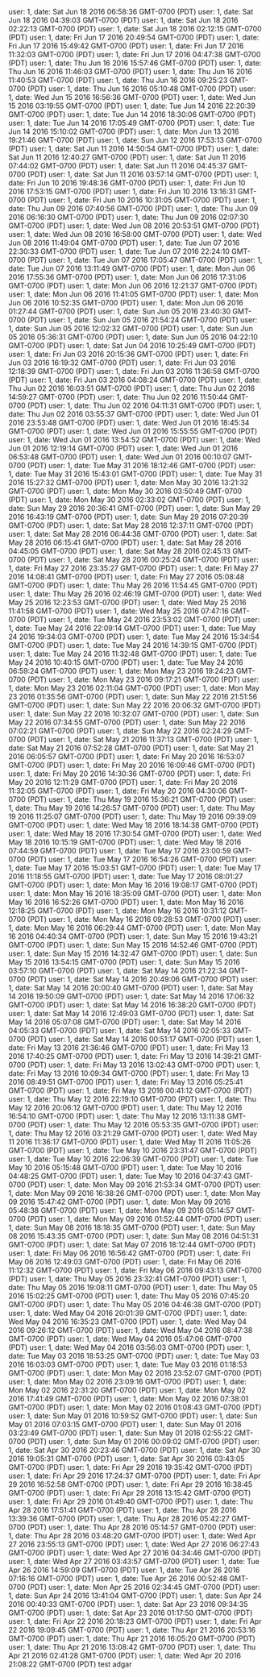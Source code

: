 user: 1, date: Sat Jun 18 2016 06:58:36 GMT-0700 (PDT)
user: 1, date: Sat Jun 18 2016 04:39:03 GMT-0700 (PDT)
user: 1, date: Sat Jun 18 2016 02:22:13 GMT-0700 (PDT)
user: 1, date: Sat Jun 18 2016 02:12:15 GMT-0700 (PDT)
user: 1, date: Fri Jun 17 2016 20:49:54 GMT-0700 (PDT)
user: 1, date: Fri Jun 17 2016 15:49:42 GMT-0700 (PDT)
user: 1, date: Fri Jun 17 2016 11:32:03 GMT-0700 (PDT)
user: 1, date: Fri Jun 17 2016 04:47:38 GMT-0700 (PDT)
user: 1, date: Thu Jun 16 2016 15:57:46 GMT-0700 (PDT)
user: 1, date: Thu Jun 16 2016 11:46:03 GMT-0700 (PDT)
user: 1, date: Thu Jun 16 2016 11:40:53 GMT-0700 (PDT)
user: 1, date: Thu Jun 16 2016 09:25:23 GMT-0700 (PDT)
user: 1, date: Thu Jun 16 2016 05:10:48 GMT-0700 (PDT)
user: 1, date: Wed Jun 15 2016 16:56:36 GMT-0700 (PDT)
user: 1, date: Wed Jun 15 2016 03:19:55 GMT-0700 (PDT)
user: 1, date: Tue Jun 14 2016 22:20:39 GMT-0700 (PDT)
user: 1, date: Tue Jun 14 2016 18:30:06 GMT-0700 (PDT)
user: 1, date: Tue Jun 14 2016 17:05:49 GMT-0700 (PDT)
user: 1, date: Tue Jun 14 2016 15:10:02 GMT-0700 (PDT)
user: 1, date: Mon Jun 13 2016 19:21:46 GMT-0700 (PDT)
user: 1, date: Sun Jun 12 2016 17:53:13 GMT-0700 (PDT)
user: 1, date: Sat Jun 11 2016 14:50:54 GMT-0700 (PDT)
user: 1, date: Sat Jun 11 2016 12:40:27 GMT-0700 (PDT)
user: 1, date: Sat Jun 11 2016 07:44:02 GMT-0700 (PDT)
user: 1, date: Sat Jun 11 2016 04:45:37 GMT-0700 (PDT)
user: 1, date: Sat Jun 11 2016 03:57:14 GMT-0700 (PDT)
user: 1, date: Fri Jun 10 2016 19:48:36 GMT-0700 (PDT)
user: 1, date: Fri Jun 10 2016 17:53:15 GMT-0700 (PDT)
user: 1, date: Fri Jun 10 2016 13:16:31 GMT-0700 (PDT)
user: 1, date: Fri Jun 10 2016 10:31:05 GMT-0700 (PDT)
user: 1, date: Thu Jun 09 2016 07:40:56 GMT-0700 (PDT)
user: 1, date: Thu Jun 09 2016 06:16:30 GMT-0700 (PDT)
user: 1, date: Thu Jun 09 2016 02:07:30 GMT-0700 (PDT)
user: 1, date: Wed Jun 08 2016 20:53:51 GMT-0700 (PDT)
user: 1, date: Wed Jun 08 2016 16:58:00 GMT-0700 (PDT)
user: 1, date: Wed Jun 08 2016 11:49:04 GMT-0700 (PDT)
user: 1, date: Tue Jun 07 2016 22:30:33 GMT-0700 (PDT)
user: 1, date: Tue Jun 07 2016 22:24:10 GMT-0700 (PDT)
user: 1, date: Tue Jun 07 2016 17:05:47 GMT-0700 (PDT)
user: 1, date: Tue Jun 07 2016 13:11:49 GMT-0700 (PDT)
user: 1, date: Mon Jun 06 2016 17:55:36 GMT-0700 (PDT)
user: 1, date: Mon Jun 06 2016 17:31:06 GMT-0700 (PDT)
user: 1, date: Mon Jun 06 2016 12:21:37 GMT-0700 (PDT)
user: 1, date: Mon Jun 06 2016 11:41:05 GMT-0700 (PDT)
user: 1, date: Mon Jun 06 2016 10:52:35 GMT-0700 (PDT)
user: 1, date: Mon Jun 06 2016 01:27:44 GMT-0700 (PDT)
user: 1, date: Sun Jun 05 2016 23:40:30 GMT-0700 (PDT)
user: 1, date: Sun Jun 05 2016 21:54:24 GMT-0700 (PDT)
user: 1, date: Sun Jun 05 2016 12:02:32 GMT-0700 (PDT)
user: 1, date: Sun Jun 05 2016 05:36:31 GMT-0700 (PDT)
user: 1, date: Sun Jun 05 2016 04:22:10 GMT-0700 (PDT)
user: 1, date: Sat Jun 04 2016 10:25:49 GMT-0700 (PDT)
user: 1, date: Fri Jun 03 2016 20:15:36 GMT-0700 (PDT)
user: 1, date: Fri Jun 03 2016 16:19:32 GMT-0700 (PDT)
user: 1, date: Fri Jun 03 2016 12:18:39 GMT-0700 (PDT)
user: 1, date: Fri Jun 03 2016 11:36:58 GMT-0700 (PDT)
user: 1, date: Fri Jun 03 2016 04:08:24 GMT-0700 (PDT)
user: 1, date: Thu Jun 02 2016 16:03:51 GMT-0700 (PDT)
user: 1, date: Thu Jun 02 2016 14:59:27 GMT-0700 (PDT)
user: 1, date: Thu Jun 02 2016 11:50:44 GMT-0700 (PDT)
user: 1, date: Thu Jun 02 2016 04:11:31 GMT-0700 (PDT)
user: 1, date: Thu Jun 02 2016 03:55:37 GMT-0700 (PDT)
user: 1, date: Wed Jun 01 2016 23:53:48 GMT-0700 (PDT)
user: 1, date: Wed Jun 01 2016 18:45:34 GMT-0700 (PDT)
user: 1, date: Wed Jun 01 2016 15:55:55 GMT-0700 (PDT)
user: 1, date: Wed Jun 01 2016 13:54:52 GMT-0700 (PDT)
user: 1, date: Wed Jun 01 2016 12:19:14 GMT-0700 (PDT)
user: 1, date: Wed Jun 01 2016 06:53:48 GMT-0700 (PDT)
user: 1, date: Wed Jun 01 2016 00:10:07 GMT-0700 (PDT)
user: 1, date: Tue May 31 2016 18:12:46 GMT-0700 (PDT)
user: 1, date: Tue May 31 2016 15:43:01 GMT-0700 (PDT)
user: 1, date: Tue May 31 2016 15:27:32 GMT-0700 (PDT)
user: 1, date: Mon May 30 2016 13:21:32 GMT-0700 (PDT)
user: 1, date: Mon May 30 2016 03:50:49 GMT-0700 (PDT)
user: 1, date: Mon May 30 2016 02:33:02 GMT-0700 (PDT)
user: 1, date: Sun May 29 2016 20:36:41 GMT-0700 (PDT)
user: 1, date: Sun May 29 2016 16:43:19 GMT-0700 (PDT)
user: 1, date: Sun May 29 2016 07:20:39 GMT-0700 (PDT)
user: 1, date: Sat May 28 2016 12:37:11 GMT-0700 (PDT)
user: 1, date: Sat May 28 2016 06:44:38 GMT-0700 (PDT)
user: 1, date: Sat May 28 2016 06:15:41 GMT-0700 (PDT)
user: 1, date: Sat May 28 2016 04:45:05 GMT-0700 (PDT)
user: 1, date: Sat May 28 2016 02:45:13 GMT-0700 (PDT)
user: 1, date: Sat May 28 2016 00:25:24 GMT-0700 (PDT)
user: 1, date: Fri May 27 2016 23:35:27 GMT-0700 (PDT)
user: 1, date: Fri May 27 2016 14:08:41 GMT-0700 (PDT)
user: 1, date: Fri May 27 2016 05:08:48 GMT-0700 (PDT)
user: 1, date: Thu May 26 2016 11:54:45 GMT-0700 (PDT)
user: 1, date: Thu May 26 2016 02:46:19 GMT-0700 (PDT)
user: 1, date: Wed May 25 2016 12:23:53 GMT-0700 (PDT)
user: 1, date: Wed May 25 2016 11:41:58 GMT-0700 (PDT)
user: 1, date: Wed May 25 2016 07:47:16 GMT-0700 (PDT)
user: 1, date: Tue May 24 2016 23:53:02 GMT-0700 (PDT)
user: 1, date: Tue May 24 2016 22:09:14 GMT-0700 (PDT)
user: 1, date: Tue May 24 2016 19:34:03 GMT-0700 (PDT)
user: 1, date: Tue May 24 2016 15:34:54 GMT-0700 (PDT)
user: 1, date: Tue May 24 2016 14:39:15 GMT-0700 (PDT)
user: 1, date: Tue May 24 2016 11:32:48 GMT-0700 (PDT)
user: 1, date: Tue May 24 2016 10:40:15 GMT-0700 (PDT)
user: 1, date: Tue May 24 2016 06:59:24 GMT-0700 (PDT)
user: 1, date: Mon May 23 2016 19:24:23 GMT-0700 (PDT)
user: 1, date: Mon May 23 2016 09:17:21 GMT-0700 (PDT)
user: 1, date: Mon May 23 2016 02:11:04 GMT-0700 (PDT)
user: 1, date: Mon May 23 2016 01:35:56 GMT-0700 (PDT)
user: 1, date: Sun May 22 2016 21:51:56 GMT-0700 (PDT)
user: 1, date: Sun May 22 2016 20:06:32 GMT-0700 (PDT)
user: 1, date: Sun May 22 2016 10:32:07 GMT-0700 (PDT)
user: 1, date: Sun May 22 2016 07:34:55 GMT-0700 (PDT)
user: 1, date: Sun May 22 2016 07:02:21 GMT-0700 (PDT)
user: 1, date: Sun May 22 2016 02:24:29 GMT-0700 (PDT)
user: 1, date: Sat May 21 2016 11:37:13 GMT-0700 (PDT)
user: 1, date: Sat May 21 2016 07:52:28 GMT-0700 (PDT)
user: 1, date: Sat May 21 2016 06:05:57 GMT-0700 (PDT)
user: 1, date: Fri May 20 2016 16:53:07 GMT-0700 (PDT)
user: 1, date: Fri May 20 2016 16:09:46 GMT-0700 (PDT)
user: 1, date: Fri May 20 2016 14:30:36 GMT-0700 (PDT)
user: 1, date: Fri May 20 2016 12:11:29 GMT-0700 (PDT)
user: 1, date: Fri May 20 2016 11:32:05 GMT-0700 (PDT)
user: 1, date: Fri May 20 2016 04:30:06 GMT-0700 (PDT)
user: 1, date: Thu May 19 2016 15:36:21 GMT-0700 (PDT)
user: 1, date: Thu May 19 2016 14:26:57 GMT-0700 (PDT)
user: 1, date: Thu May 19 2016 11:25:07 GMT-0700 (PDT)
user: 1, date: Thu May 19 2016 09:39:09 GMT-0700 (PDT)
user: 1, date: Wed May 18 2016 18:14:38 GMT-0700 (PDT)
user: 1, date: Wed May 18 2016 17:30:54 GMT-0700 (PDT)
user: 1, date: Wed May 18 2016 10:15:19 GMT-0700 (PDT)
user: 1, date: Wed May 18 2016 07:44:59 GMT-0700 (PDT)
user: 1, date: Tue May 17 2016 23:00:59 GMT-0700 (PDT)
user: 1, date: Tue May 17 2016 16:54:26 GMT-0700 (PDT)
user: 1, date: Tue May 17 2016 15:03:51 GMT-0700 (PDT)
user: 1, date: Tue May 17 2016 11:18:55 GMT-0700 (PDT)
user: 1, date: Tue May 17 2016 08:01:27 GMT-0700 (PDT)
user: 1, date: Mon May 16 2016 19:08:17 GMT-0700 (PDT)
user: 1, date: Mon May 16 2016 18:35:09 GMT-0700 (PDT)
user: 1, date: Mon May 16 2016 16:52:26 GMT-0700 (PDT)
user: 1, date: Mon May 16 2016 12:18:25 GMT-0700 (PDT)
user: 1, date: Mon May 16 2016 10:31:12 GMT-0700 (PDT)
user: 1, date: Mon May 16 2016 09:28:53 GMT-0700 (PDT)
user: 1, date: Mon May 16 2016 06:29:44 GMT-0700 (PDT)
user: 1, date: Mon May 16 2016 04:40:34 GMT-0700 (PDT)
user: 1, date: Sun May 15 2016 19:43:21 GMT-0700 (PDT)
user: 1, date: Sun May 15 2016 14:52:46 GMT-0700 (PDT)
user: 1, date: Sun May 15 2016 14:32:47 GMT-0700 (PDT)
user: 1, date: Sun May 15 2016 13:54:15 GMT-0700 (PDT)
user: 1, date: Sun May 15 2016 03:57:10 GMT-0700 (PDT)
user: 1, date: Sat May 14 2016 21:22:34 GMT-0700 (PDT)
user: 1, date: Sat May 14 2016 20:49:06 GMT-0700 (PDT)
user: 1, date: Sat May 14 2016 20:00:40 GMT-0700 (PDT)
user: 1, date: Sat May 14 2016 19:50:09 GMT-0700 (PDT)
user: 1, date: Sat May 14 2016 17:06:32 GMT-0700 (PDT)
user: 1, date: Sat May 14 2016 16:38:20 GMT-0700 (PDT)
user: 1, date: Sat May 14 2016 12:49:03 GMT-0700 (PDT)
user: 1, date: Sat May 14 2016 05:07:08 GMT-0700 (PDT)
user: 1, date: Sat May 14 2016 04:05:33 GMT-0700 (PDT)
user: 1, date: Sat May 14 2016 02:05:33 GMT-0700 (PDT)
user: 1, date: Sat May 14 2016 00:51:17 GMT-0700 (PDT)
user: 1, date: Fri May 13 2016 21:36:46 GMT-0700 (PDT)
user: 1, date: Fri May 13 2016 17:40:25 GMT-0700 (PDT)
user: 1, date: Fri May 13 2016 14:39:21 GMT-0700 (PDT)
user: 1, date: Fri May 13 2016 13:02:43 GMT-0700 (PDT)
user: 1, date: Fri May 13 2016 10:09:34 GMT-0700 (PDT)
user: 1, date: Fri May 13 2016 08:49:51 GMT-0700 (PDT)
user: 1, date: Fri May 13 2016 05:25:41 GMT-0700 (PDT)
user: 1, date: Fri May 13 2016 00:41:12 GMT-0700 (PDT)
user: 1, date: Thu May 12 2016 22:19:10 GMT-0700 (PDT)
user: 1, date: Thu May 12 2016 20:06:12 GMT-0700 (PDT)
user: 1, date: Thu May 12 2016 16:54:10 GMT-0700 (PDT)
user: 1, date: Thu May 12 2016 13:11:38 GMT-0700 (PDT)
user: 1, date: Thu May 12 2016 05:53:35 GMT-0700 (PDT)
user: 1, date: Thu May 12 2016 03:21:29 GMT-0700 (PDT)
user: 1, date: Wed May 11 2016 11:36:17 GMT-0700 (PDT)
user: 1, date: Wed May 11 2016 11:05:26 GMT-0700 (PDT)
user: 1, date: Tue May 10 2016 23:31:47 GMT-0700 (PDT)
user: 1, date: Tue May 10 2016 22:06:39 GMT-0700 (PDT)
user: 1, date: Tue May 10 2016 05:15:48 GMT-0700 (PDT)
user: 1, date: Tue May 10 2016 04:48:25 GMT-0700 (PDT)
user: 1, date: Tue May 10 2016 04:37:43 GMT-0700 (PDT)
user: 1, date: Mon May 09 2016 21:53:34 GMT-0700 (PDT)
user: 1, date: Mon May 09 2016 16:38:26 GMT-0700 (PDT)
user: 1, date: Mon May 09 2016 15:47:42 GMT-0700 (PDT)
user: 1, date: Mon May 09 2016 05:48:38 GMT-0700 (PDT)
user: 1, date: Mon May 09 2016 05:14:57 GMT-0700 (PDT)
user: 1, date: Mon May 09 2016 01:52:44 GMT-0700 (PDT)
user: 1, date: Sun May 08 2016 18:18:35 GMT-0700 (PDT)
user: 1, date: Sun May 08 2016 15:43:35 GMT-0700 (PDT)
user: 1, date: Sun May 08 2016 04:51:31 GMT-0700 (PDT)
user: 1, date: Sat May 07 2016 18:12:44 GMT-0700 (PDT)
user: 1, date: Fri May 06 2016 16:56:42 GMT-0700 (PDT)
user: 1, date: Fri May 06 2016 12:49:03 GMT-0700 (PDT)
user: 1, date: Fri May 06 2016 11:12:32 GMT-0700 (PDT)
user: 1, date: Fri May 06 2016 09:43:13 GMT-0700 (PDT)
user: 1, date: Thu May 05 2016 23:32:41 GMT-0700 (PDT)
user: 1, date: Thu May 05 2016 19:08:11 GMT-0700 (PDT)
user: 1, date: Thu May 05 2016 15:02:25 GMT-0700 (PDT)
user: 1, date: Thu May 05 2016 07:45:20 GMT-0700 (PDT)
user: 1, date: Thu May 05 2016 04:46:38 GMT-0700 (PDT)
user: 1, date: Wed May 04 2016 20:01:39 GMT-0700 (PDT)
user: 1, date: Wed May 04 2016 16:35:23 GMT-0700 (PDT)
user: 1, date: Wed May 04 2016 09:26:12 GMT-0700 (PDT)
user: 1, date: Wed May 04 2016 08:47:38 GMT-0700 (PDT)
user: 1, date: Wed May 04 2016 05:47:06 GMT-0700 (PDT)
user: 1, date: Wed May 04 2016 03:56:03 GMT-0700 (PDT)
user: 1, date: Tue May 03 2016 18:53:25 GMT-0700 (PDT)
user: 1, date: Tue May 03 2016 16:03:03 GMT-0700 (PDT)
user: 1, date: Tue May 03 2016 01:18:53 GMT-0700 (PDT)
user: 1, date: Mon May 02 2016 23:52:07 GMT-0700 (PDT)
user: 1, date: Mon May 02 2016 23:09:16 GMT-0700 (PDT)
user: 1, date: Mon May 02 2016 22:31:20 GMT-0700 (PDT)
user: 1, date: Mon May 02 2016 17:41:49 GMT-0700 (PDT)
user: 1, date: Mon May 02 2016 07:38:01 GMT-0700 (PDT)
user: 1, date: Mon May 02 2016 01:08:43 GMT-0700 (PDT)
user: 1, date: Sun May 01 2016 10:59:52 GMT-0700 (PDT)
user: 1, date: Sun May 01 2016 07:03:15 GMT-0700 (PDT)
user: 1, date: Sun May 01 2016 03:23:49 GMT-0700 (PDT)
user: 1, date: Sun May 01 2016 02:55:22 GMT-0700 (PDT)
user: 1, date: Sun May 01 2016 00:09:02 GMT-0700 (PDT)
user: 1, date: Sat Apr 30 2016 20:23:46 GMT-0700 (PDT)
user: 1, date: Sat Apr 30 2016 19:05:31 GMT-0700 (PDT)
user: 1, date: Sat Apr 30 2016 03:43:05 GMT-0700 (PDT)
user: 1, date: Fri Apr 29 2016 19:35:42 GMT-0700 (PDT)
user: 1, date: Fri Apr 29 2016 17:24:37 GMT-0700 (PDT)
user: 1, date: Fri Apr 29 2016 16:52:58 GMT-0700 (PDT)
user: 1, date: Fri Apr 29 2016 16:38:45 GMT-0700 (PDT)
user: 1, date: Fri Apr 29 2016 13:15:42 GMT-0700 (PDT)
user: 1, date: Fri Apr 29 2016 01:49:40 GMT-0700 (PDT)
user: 1, date: Thu Apr 28 2016 17:51:41 GMT-0700 (PDT)
user: 1, date: Thu Apr 28 2016 13:39:36 GMT-0700 (PDT)
user: 1, date: Thu Apr 28 2016 05:42:27 GMT-0700 (PDT)
user: 1, date: Thu Apr 28 2016 05:14:57 GMT-0700 (PDT)
user: 1, date: Thu Apr 28 2016 03:48:20 GMT-0700 (PDT)
user: 1, date: Wed Apr 27 2016 23:55:13 GMT-0700 (PDT)
user: 1, date: Wed Apr 27 2016 06:27:43 GMT-0700 (PDT)
user: 1, date: Wed Apr 27 2016 04:34:46 GMT-0700 (PDT)
user: 1, date: Wed Apr 27 2016 03:43:57 GMT-0700 (PDT)
user: 1, date: Tue Apr 26 2016 14:59:09 GMT-0700 (PDT)
user: 1, date: Tue Apr 26 2016 07:16:16 GMT-0700 (PDT)
user: 1, date: Tue Apr 26 2016 00:52:48 GMT-0700 (PDT)
user: 1, date: Mon Apr 25 2016 02:34:45 GMT-0700 (PDT)
user: 1, date: Sun Apr 24 2016 13:41:04 GMT-0700 (PDT)
user: 1, date: Sun Apr 24 2016 00:40:33 GMT-0700 (PDT)
user: 1, date: Sat Apr 23 2016 09:34:35 GMT-0700 (PDT)
user: 1, date: Sat Apr 23 2016 01:17:50 GMT-0700 (PDT)
user: 1, date: Fri Apr 22 2016 20:18:23 GMT-0700 (PDT)
user: 1, date: Fri Apr 22 2016 19:09:45 GMT-0700 (PDT)
user: 1, date: Thu Apr 21 2016 20:53:16 GMT-0700 (PDT)
user: 1, date: Thu Apr 21 2016 16:05:20 GMT-0700 (PDT)
user: 1, date: Thu Apr 21 2016 13:08:42 GMT-0700 (PDT)
user: 1, date: Thu Apr 21 2016 02:41:28 GMT-0700 (PDT)
user: 1, date: Wed Apr 20 2016 21:08:22 GMT-0700 (PDT)
test adgar
